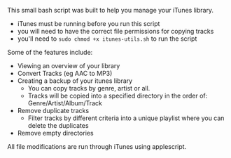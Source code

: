 This small bash script was built to help you manage your iTunes library.

* iTunes must be running before you run this script
* you will need to have the correct file permissions for copying tracks
* you'll need to `sudo chmod +x itunes-utils.sh` to run the script

Some of the features include:

* Viewing an overview of your library
* Convert Tracks (eg AAC to MP3)
* Creating a backup of your itunes library
  * You can copy tracks by genre, artist or all.
  * Tracks will be copied into a specified directory in the order of: Genre/Artist/Album/Track
* Remove duplicate tracks
  * Filter tracks by different criteria into a unique playlist where you can delete the duplicates
* Remove empty directories


All file modifications are run through iTunes using applescript.
